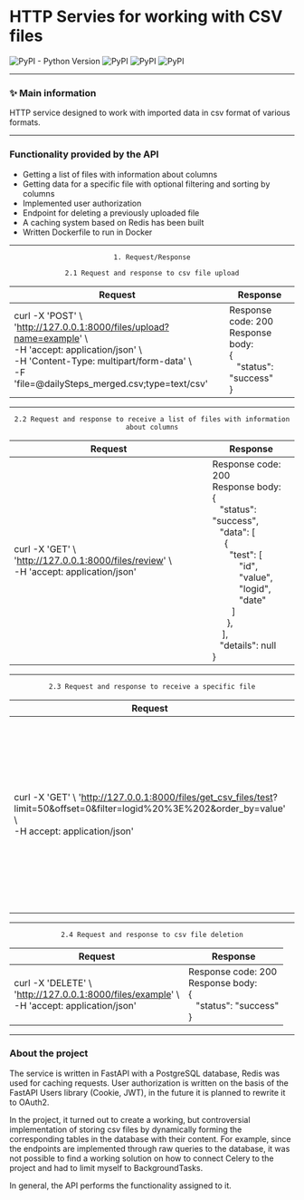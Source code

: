 # HTTP Servies for working with CSV files

![PyPI - Python Version](https://img.shields.io/pypi/pyversions/beautifulsoup4)
![PyPI](https://img.shields.io/pypi/v/beautifulsoup4?label=beautifulsoup4&color=purple)
![PyPI](https://img.shields.io/pypi/v/aiohttp?label=aiohttp&color=yellow)
![PyPI](https://img.shields.io/pypi/v/asyncio?label=asyncio&color=green)

___

### :sparkles: Main information
HTTP service designed to work with imported data in csv format of various formats.

___

### Functionality provided by the API
+ Getting a list of files with information about columns
+ Getting data for a specific file with optional filtering and sorting by columns
+ Implemented user authorization
+ Endpoint for deleting a previously uploaded file
+ A caching system based on Redis has been built
+ Written Dockerfile to run in Docker

___

<center>

    1. Request/Response

</center>
    
<center>

    2.1 Request and response to csv file upload


| Request                                                                                                                                                                                                               | Response                                                                                                                                                                                                                                                                                                                                                                                                                                                                                                                                                                                                                                                                                                                                                                                                                                                           |
|----------------------------------------------------------------------------------------------------------------------------------------------------------------------------------------------------------------------|-----------------------------------------------------------------------------------------------------------------------------------------------------------------------------------------------------------------------------------------------------------------------------------------------------------------------------------------------------------------------------------------------------------------------------------------------------------------------------------------------------------------------------------------------------------------------------------------------------------------------------------------------------------------------------------------------------------------------------------------------------------------------------------------------------------------------------------------------------------------|                                                             
| curl -X 'POST' \ <br/> 'http://127.0.0.1:8000/files/upload?name=example' \ <br/> -H 'accept: application/json' \ <br/> -H 'Content-Type: multipart/form-data' \ <br/> -F 'file=@dailySteps_merged.csv;type=text/csv' | Response code: 200 <br/> Response body:<br/>{<br/>&nbsp;&nbsp;&nbsp;"status": "success"<br/>} |

</center>

___

<center>

    2.2 Request and response to receive a list of files with information about columns


| Request                                                                                    | Response                                                                                                                                                                                                                                                                                                                                                                                                                                                                                                                                                                                                                                                                                                                   |
|-------------------------------------------------------------------------------------------|-------------------------------------------------------------------------------------------------------------------------------------------------------------------------------------------------------------------------------------------------------------------------------------------------------------------------------------------------------------------------------------------------------------------------------------------------------------------------------------------------------------------------------------------------------------------------------------------------------------------------------------------------------------------------------------------------------------------------|                                                             
| curl -X 'GET' \ 'http://127.0.0.1:8000/files/review' \ <br/>-H 'accept: application/json' | Response code: 200<br/>Response body:<br/>{<br/>&nbsp;&nbsp;&nbsp;"status": "success", <br/>&nbsp;&nbsp;&nbsp;"data": [<br/> &nbsp;&nbsp;&nbsp;&nbsp;&nbsp;{<br/>&nbsp;&nbsp;&nbsp;&nbsp;&nbsp;&nbsp;&nbsp;"test": [<br/>&nbsp;&nbsp;&nbsp;&nbsp;&nbsp;&nbsp;&nbsp;&nbsp;&nbsp;&nbsp;&nbsp;"id",<br/>&nbsp;&nbsp;&nbsp;&nbsp;&nbsp;&nbsp;&nbsp;&nbsp;&nbsp;&nbsp;&nbsp;"value",<br/>&nbsp;&nbsp;&nbsp;&nbsp;&nbsp;&nbsp;&nbsp;&nbsp;&nbsp;&nbsp;&nbsp;"logid",<br/>&nbsp;&nbsp;&nbsp;&nbsp;&nbsp;&nbsp;&nbsp;&nbsp;&nbsp;&nbsp;&nbsp;"date"<br/>&nbsp;&nbsp;&nbsp;&nbsp;&nbsp;&nbsp;&nbsp;&nbsp;]<br/>&nbsp;&nbsp;&nbsp;&nbsp;&nbsp;&nbsp;},<br/>&nbsp;&nbsp;&nbsp;&nbsp;],<br/>&nbsp;&nbsp;&nbsp;"details": null<br/>} |

</center>

___

<center>

    2.3 Request and response to receive a specific file



| Request                                                                                                                                                               | Response                                                                                                                                                                                                                                                                                                                                                                                                                                                                                                                                                                                                                                                                                                                                                                                                                                  |
|----------------------------------------------------------------------------------------------------------------------------------------------------------------------|----------------------------------------------------------------------------------------------------------------------------------------------------------------------------------------------------------------------------------------------------------------------------------------------------------------------------------------------------------------------------------------------------------------------------------------------------------------------------------------------------------------------------------------------------------------------------------------------------------------------------------------------------------------------------------------------------------------------------------------------------------------------------------------------------------------------------------------|                                                             
| curl -X 'GET' \ 'http://127.0.0.1:8000/files/get_csv_files/test? <br/> limit=50&offset=0&filter=logid%20%3E%202&order_by=value' \ <br/> -H accept: application/json' | Response code: 200<br/>Response body:<br/>{<br/>&nbsp;&nbsp;&nbsp;"status": "success", <br/>&nbsp;&nbsp;&nbsp;"data": {<br/>&nbsp;&nbsp;&nbsp;&nbsp;&nbsp;&nbsp;&nbsp;"test": [<br/>&nbsp;&nbsp;&nbsp;&nbsp;&nbsp;&nbsp;&nbsp;&nbsp;&nbsp;&nbsp;&nbsp;[<br/>&nbsp;&nbsp;&nbsp;&nbsp;&nbsp;&nbsp;&nbsp;&nbsp;&nbsp;&nbsp;&nbsp;&nbsp;&nbsp;3977333714,<br/>&nbsp;&nbsp;&nbsp;&nbsp;&nbsp;&nbsp;&nbsp;&nbsp;&nbsp;&nbsp;&nbsp;&nbsp;&nbsp;"4/15/2016 10:02:00 AM",<br/>&nbsp;&nbsp;&nbsp;&nbsp;&nbsp;&nbsp;&nbsp;&nbsp;&nbsp;&nbsp;&nbsp;&nbsp;&nbsp;1,<br/>&nbsp;&nbsp;&nbsp;&nbsp;&nbsp;&nbsp;&nbsp;&nbsp;&nbsp;&nbsp;&nbsp;&nbsp;&nbsp;11468101354<br/>&nbsp;&nbsp;&nbsp;&nbsp;&nbsp;&nbsp;&nbsp;&nbsp;&nbsp;&nbsp;&nbsp;]<br/>&nbsp;&nbsp;&nbsp;&nbsp;&nbsp;&nbsp;&nbsp;&nbsp;],<br/>&nbsp;&nbsp;&nbsp;&nbsp;},<br/>&nbsp;&nbsp;&nbsp;"details": null<br/>} |

</center>

___

<center>

    2.4 Request and response to csv file deletion


| Request                                                                                               | Response                                                                                                                                                                                                                                                                                                                                                                                                                                                                                                                                                                                                                                                                                                                                                                                                                                                           |
|------------------------------------------------------------------------------------------------------|-----------------------------------------------------------------------------------------------------------------------------------------------------------------------------------------------------------------------------------------------------------------------------------------------------------------------------------------------------------------------------------------------------------------------------------------------------------------------------------------------------------------------------------------------------------------------------------------------------------------------------------------------------------------------------------------------------------------------------------------------------------------------------------------------------------------------------------------------------------------|                                                             
| curl -X 'DELETE' \ <br/> 'http://127.0.0.1:8000/files/example' \ <br/> -H 'accept: application/json' | Response code: 200 <br/> Response body:<br/>{<br/>&nbsp;&nbsp;&nbsp;"status": "success"<br/>} |

</center>

___

### About the project

The service is written in FastAPI with a PostgreSQL database, Redis was used for caching requests.
User authorization is written on the basis of the FastAPI Users library (Cookie, JWT), in the future it is planned to rewrite it to OAuth2.

In the project, it turned out to create a working, but controversial implementation of storing csv files
by dynamically forming the corresponding tables in the database with their content.
For example, since the endpoints are implemented through raw queries to the database, it was not possible to find a working solution on how to connect Celery to the project and had to limit myself to BackgroundTasks.

In general, the API performs the functionality assigned to it.